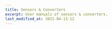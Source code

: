 ```yaml
---
title: Sensors & Converters
excerpt: User manuals of sensors & converters.
last_modified_at: 2021-04-13-12
---
```

